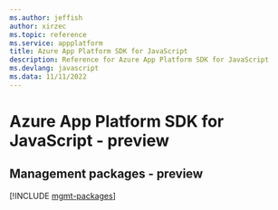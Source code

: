 ```yaml
---
ms.author: jeffish
author: xirzec
ms.topic: reference
ms.service: appplatform
title: Azure App Platform SDK for JavaScript
description: Reference for Azure App Platform SDK for JavaScript
ms.devlang: javascript
ms.data: 11/11/2022
---
```

# Azure App Platform SDK for JavaScript - preview

## Management packages - preview
[!INCLUDE [mgmt-packages](app-platform-mgmt-index.md)]